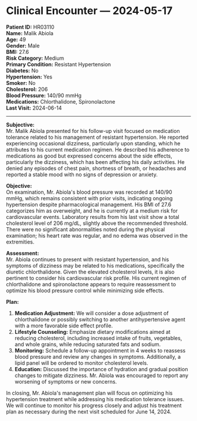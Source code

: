 # Clinical Encounter — 2024-05-17

**Patient ID:** HR03110  
**Name:** Malik Abiola  
**Age:** 49  
**Gender:** Male  
**BMI:** 27.6  
**Risk Category:** Medium  
**Primary Condition:** Resistant Hypertension  
**Diabetes:** No  
**Hypertension:** Yes  
**Smoker:** No  
**Cholesterol:** 206  
**Blood Pressure:** 140/90 mmHg  
**Medications:** Chlorthalidone, Spironolactone  
**Last Visit:** 2024-06-14  

---

**Subjective:**  
Mr. Malik Abiola presented for his follow-up visit focused on medication tolerance related to his management of resistant hypertension. He reported experiencing occasional dizziness, particularly upon standing, which he attributes to his current medication regimen. He described his adherence to medications as good but expressed concerns about the side effects, particularly the dizziness, which has been affecting his daily activities. He denied any episodes of chest pain, shortness of breath, or headaches and reported a stable mood with no signs of depression or anxiety.

**Objective:**  
On examination, Mr. Abiola's blood pressure was recorded at 140/90 mmHg, which remains consistent with prior visits, indicating ongoing hypertension despite pharmacological management. His BMI of 27.6 categorizes him as overweight, and he is currently at a medium risk for cardiovascular events. Laboratory results from his last visit show a total cholesterol level of 206 mg/dL, slightly above the recommended threshold. There were no significant abnormalities noted during the physical examination; his heart rate was regular, and no edema was observed in the extremities.

**Assessment:**  
Mr. Abiola continues to present with resistant hypertension, and his symptoms of dizziness may be related to his medications, specifically the diuretic chlorthalidone. Given the elevated cholesterol levels, it is also pertinent to consider his cardiovascular risk profile. His current regimen of chlorthalidone and spironolactone appears to require reassessment to optimize his blood pressure control while minimizing side effects.

**Plan:**  
1. **Medication Adjustment:** We will consider a dose adjustment of chlorthalidone or possibly switching to another antihypertensive agent with a more favorable side effect profile. 
2. **Lifestyle Counseling:** Emphasize dietary modifications aimed at reducing cholesterol, including increased intake of fruits, vegetables, and whole grains, while reducing saturated fats and sodium.
3. **Monitoring:** Schedule a follow-up appointment in 4 weeks to reassess blood pressure and review any changes in symptoms. Additionally, a lipid panel will be ordered to monitor cholesterol levels.
4. **Education:** Discussed the importance of hydration and gradual position changes to mitigate dizziness. Mr. Abiola was encouraged to report any worsening of symptoms or new concerns.

In closing, Mr. Abiola's management plan will focus on optimizing his hypertension treatment while addressing his medication tolerance issues. We will continue to monitor his progress closely and adjust his treatment plan as necessary during the next visit scheduled for June 14, 2024.
